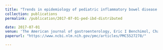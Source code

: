 ```yaml
---
title: "Trends in epidemiology of pediatric inflammatory bowel disease in Canada: distributed network analysis of multiple population-based provincial health administrative databases"
collection: publications
permalink: /publication/2017-07-01-ped-ibd-distributed

date: 2017-07-01
venue: 'The American journal of gastroenterology, Eric I Benchimol, Charles N Bernstein, Alain Bitton, et al'
paperurl: "https://www.ncbi.nlm.nih.gov/pmc/articles/PMC5527278/"

---
```

